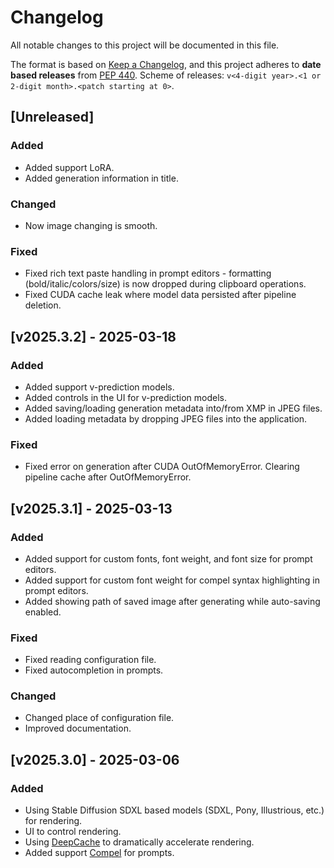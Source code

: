 # Changelog

All notable changes to this project will be documented in this file.

The format is based on [Keep a Changelog](https://keepachangelog.com/en/1.1.0/),
and this project adheres to **date based releases** from [PEP 440](https://peps.python.org/pep-0440/).
Scheme of releases: `v<4-digit year>.<1 or 2-digit month>.<patch starting at 0>`.

## [Unreleased]

### Added

- Added support LoRA.
- Added generation information in title.

### Changed

- Now image changing is smooth.

### Fixed

- Fixed rich text paste handling in prompt editors - formatting (bold/italic/colors/size) is now dropped during clipboard operations.
- Fixed CUDA cache leak where model data persisted after pipeline deletion.

## [v2025.3.2] - 2025-03-18

### Added

- Added support v-prediction models.
- Added controls in the UI for v-prediction models.
- Added saving/loading generation metadata into/from XMP in JPEG files.
- Added loading metadata by dropping JPEG files into the application.

### Fixed

- Fixed error on generation after CUDA OutOfMemoryError. Clearing pipeline cache after OutOfMemoryError.

## [v2025.3.1] - 2025-03-13

### Added

- Added support for custom fonts, font weight, and font size for prompt editors.
- Added support for custom font weight for compel syntax highlighting in prompt editors.
- Added showing path of saved image after generating while auto-saving enabled.

### Fixed

- Fixed reading configuration file.
- Fixed autocompletion in prompts.

### Changed

- Changed place of configuration file.
- Improved documentation.

## [v2025.3.0] - 2025-03-06

### Added

- Using Stable Diffusion SDXL based models (SDXL, Pony, Illustrious, etc.) for rendering.
- UI to control rendering.
- Using [DeepCache](https://github.com/horseee/DeepCache) to dramatically accelerate rendering.
- Added support [Compel](https://github.com/damian0815/compel/blob/main/doc/syntax.md) for prompts.
